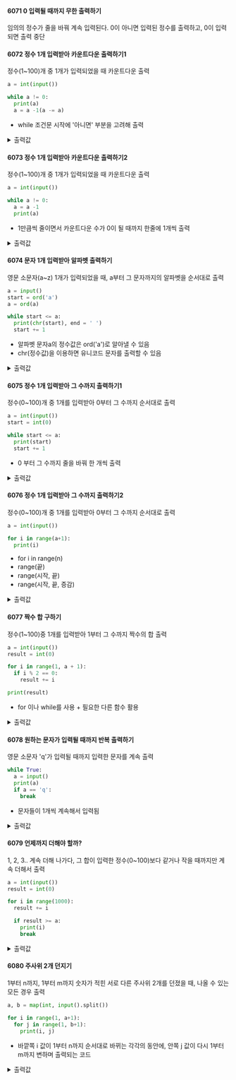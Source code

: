 #### 6071 0 입력될 때까지 무한 출력하기
임의의 정수가 줄을 바꿔 계속 입력된다. 0이 아니면 입력된 정수를 출력하고, 0이 입력되면 출력 중단

#### 6072 정수 1개 입력받아 카운트다운 출력하기1
정수(1~100)개 중 1개가 입력되었을 때 카운트다운 출력
```py
a = int(input())

while a != 0:
  print(a)
  a = a -1(a -= a)
```
* while 조건문 시작에 '아니면' 부분을 고려해 출력
<details><summary>출력값</summary>
  입력값 : 5
  
  ```py
  5<br>
  4<br>
  3<br>
  2<br>
  1
  ```
  
  </details>
 
#### 6073 정수 1개 입력받아 카운트다운 출력하기2
정수(1~100)개 중 1개가 입력되었을 때 카운트다운 출력
```py
a = int(input())

while a != 0:
  a = a -1
  print(a)
```
* 1만큼씩 줄이면서 카운트다운 수가 0이 될 때까지 한줄에 1개씩 출력
<details><summary>출력값</summary>
  입력값 : 5
  
  ```py
  4<br>
  3<br>
  2<br>
  1<br>
  0
  ```
  
  </details>
  
#### 6074 문자 1개 입력받아 알파벳 출력하기
영문 소문자(a~z) 1개가 입력되었을 때, a부터 그 문자까지의 알파벳을 순서대로 출력
```py
a = input()
start = ord('a')
a = ord(a)

while start <= a:
  print(chr(start), end = ' ')
  start += 1
```
* 알파벳 문자a의 정수값은 ord('a')로 알아낼 수 있음
* chr(정수값)을 이용하면 유니코드 문자를 출력할 수 있음
<details><summary>출력값</summary>
  입력값 : e
  
  ```py
  a b c d e
  ```
  
  </details>
  
#### 6075 정수 1개 입력받아 그 수까지 출력하기1
정수(0~100)개 중 1개를 입력받아 0부터 그 수까지 순서대로 출력
```py
a = int(input())
start = int(0)

while start <= a:
  print(start)
  start += 1
```
* 0 부터 그 수까지 줄을 바꿔 한 개씩 출력
<details><summary>출력값</summary>
  입력값 : 3
  
  ```py
  0<br>
  1<br>
  2<br>
  3
  ```
  
  </details>
  
#### 6076 정수 1개 입력받아 그 수까지 출력하기2
정수(0~100)개 중 1개를 입력받아 0부터 그 수까지 순서대로 출력
```py
a = int(input())

for i in range(a+1):
  print(i)
```
* for i in range(n)
* range(끝)
* range(시작, 끝)
* range(시작, 끝, 증감)
<details><summary>출력값</summary>
  입력값 : 4
  
  ```py
  0<br>
  1<br>
  2<br>
  3<br>
  4
  ```
  
  </details>

#### 6077 짝수 합 구하기
정수(1~100)중 1개를 입력받아 1부터 그 수까지 짝수의 합 출력
```py
a = int(input())
result = int(0)

for i in range(1, a + 1):
  if i % 2 == 0:
    result += i

print(result)
```
* for 이나 while를 사용 + 필요한 다른 함수 활용
<details><summary>출력값</summary>
  입력값 : 3
  
  ```py
  2
  ```
  
  </details>

#### 6078 원하는 문자가 입력될 때까지 반복 출력하기
영문 소문자 'q'가 입력될 때까지 입력한 문자를 계속 출력
```py
while True:
  a = input()
  print(a)
  if a == 'q':
    break
```
* 문자들이 1개씩 계속해서 입력됨
<details><summary>출력값</summary>
  입력값 : b<br>s<br>m<br>q
  
  ```py
  b<br>
  s<br>
  m<br>
  q
  ```
  
  </details>

#### 6079 언제까지 더해야 할까?
1, 2, 3.. 계속 더해 나가다, 그 합이 입력한 정수(0~100)보다 같거나 작을 때까지만 계속 더해서 출력
```py
a = int(input())
result = int(0)

for i in range(1000):
  result += i

  if result >= a:
    print(i)
    break
```
<details><summary>출력값</summary>
  입력값 : 10
  
 ```py
 4
 ```
 
 </details>
 
#### 6080 주사위 2개 던지기
1부터 n까지, 1부터 m까지 숫자가 적힌 서로 다른 주사위 2개를 던졌을 때, 나올 수 있는 모든 경우 출력
```py
a, b = map(int, input().split())

for i in range(1, a+1):
  for j in range(1, b+1):
    print(i, j)
```
* 바깥쪽 i 값이 1부터 n까지 순서대로 바뀌는 각각의 동안에, 안쪽 j 값이 다시 1부터 m까지 변하며 출력되는 코드
<details><summary>출력값</summary>
  입력값 : 3 3
  
  ```py
  1 1<br>
  1 2<br>
  1 2<br>
  2 1<br>
  2 2<br>
  2 3<br>
  3 1<br>
  3 2<br>
  3 3<br>
 ```
 
 </details>
